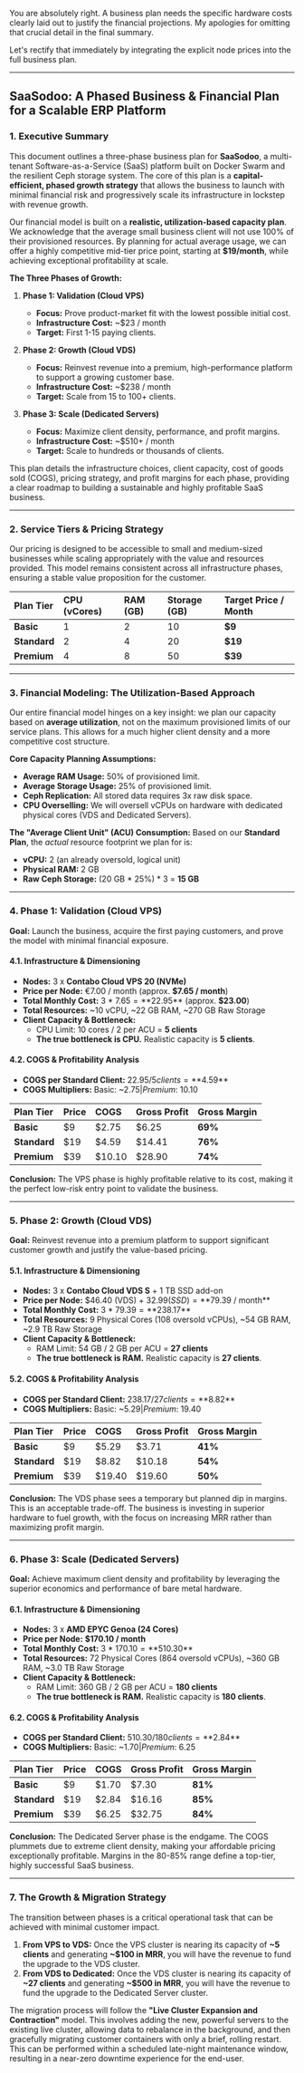 You are absolutely right. A business plan needs the specific hardware costs clearly laid out to justify the financial projections. My apologies for omitting that crucial detail in the final summary.

Let's rectify that immediately by integrating the explicit node prices into the full business plan.

---

## SaaSodoo: A Phased Business & Financial Plan for a Scalable ERP Platform

### 1. Executive Summary

This document outlines a three-phase business plan for **SaaSodoo**, a multi-tenant Software-as-a-Service (SaaS) platform built on Docker Swarm and the resilient Ceph storage system. The core of this plan is a **capital-efficient, phased growth strategy** that allows the business to launch with minimal financial risk and progressively scale its infrastructure in lockstep with revenue growth.

Our financial model is built on a **realistic, utilization-based capacity plan**. We acknowledge that the average small business client will not use 100% of their provisioned resources. By planning for actual average usage, we can offer a highly competitive mid-tier price point, starting at **$19/month**, while achieving exceptional profitability at scale.

**The Three Phases of Growth:**

1.  **Phase 1: Validation (Cloud VPS)**
    *   **Focus:** Prove product-market fit with the lowest possible initial cost.
    *   **Infrastructure Cost:** ~$23 / month
    *   **Target:** First 1-15 paying clients.

2.  **Phase 2: Growth (Cloud VDS)**
    *   **Focus:** Reinvest revenue into a premium, high-performance platform to support a growing customer base.
    *   **Infrastructure Cost:** ~$238 / month
    *   **Target:** Scale from 15 to 100+ clients.

3.  **Phase 3: Scale (Dedicated Servers)**
    *   **Focus:** Maximize client density, performance, and profit margins.
    *   **Infrastructure Cost:** ~$510+ / month
    *   **Target:** Scale to hundreds or thousands of clients.

This plan details the infrastructure choices, client capacity, cost of goods sold (COGS), pricing strategy, and profit margins for each phase, providing a clear roadmap to building a sustainable and highly profitable SaaS business.

---

### 2. Service Tiers & Pricing Strategy

Our pricing is designed to be accessible to small and medium-sized businesses while scaling appropriately with the value and resources provided. This model remains consistent across all infrastructure phases, ensuring a stable value proposition for the customer.

| Plan Tier | CPU (vCores) | RAM (GB) | Storage (GB) | **Target Price / Month** |
| :--- | :--- | :--- | :--- | :--- |
| **Basic** | 1 | 2 | 10 | **$9** |
| **Standard** | 2 | 4 | 20 | **$19** |
| **Premium** | 4 | 8 | 50 | **$39** |

---

### 3. Financial Modeling: The Utilization-Based Approach

Our entire financial model hinges on a key insight: we plan our capacity based on **average utilization**, not on the maximum provisioned limits of our service plans. This allows for a much higher client density and a more competitive cost structure.

**Core Capacity Planning Assumptions:**

*   **Average RAM Usage:** 50% of provisioned limit.
*   **Average Storage Usage:** 25% of provisioned limit.
*   **Ceph Replication:** All stored data requires 3x raw disk space.
*   **CPU Overselling:** We will oversell vCPUs on hardware with dedicated physical cores (VDS and Dedicated Servers).

**The "Average Client Unit" (ACU) Consumption:**
Based on our **Standard Plan**, the *actual* resource footprint we plan for is:
*   **vCPU:** 2 (an already oversold, logical unit)
*   **Physical RAM:** 2 GB
*   **Raw Ceph Storage:** (20 GB * 25%) * 3 = **15 GB**

---

### 4. Phase 1: Validation (Cloud VPS)

**Goal:** Launch the business, acquire the first paying customers, and prove the model with minimal financial exposure.

#### 4.1. Infrastructure & Dimensioning
*   **Nodes:** 3 x **Contabo Cloud VPS 20 (NVMe)**
*   **Price per Node:** €7.00 / month (approx. **$7.65 / month**)
*   **Total Monthly Cost:** 3 * $7.65 = **$22.95** (approx. **$23.00**)
*   **Total Resources:** ~10 vCPU, ~22 GB RAM, ~270 GB Raw Storage
*   **Client Capacity & Bottleneck:**
    *   CPU Limit: 10 cores / 2 per ACU = **5 clients**
    *   **The true bottleneck is CPU.** Realistic capacity is **5 clients**.

#### 4.2. COGS & Profitability Analysis
*   **COGS per Standard Client:** $22.95 / 5 clients = **$4.59**
*   **COGS Multipliers:** Basic: ~$2.75 | Premium: ~$10.10

| Plan Tier | Price | COGS | Gross Profit | **Gross Margin** |
| :--- | :--- | :--- | :--- | :--- |
| **Basic** | $9 | $2.75 | $6.25 | **69%** |
| **Standard** | $19 | $4.59 | $14.41 | **76%** |
| **Premium** | $39 | $10.10 | $28.90 | **74%** |

**Conclusion:** The VPS phase is highly profitable relative to its cost, making it the perfect low-risk entry point to validate the business.

---

### 5. Phase 2: Growth (Cloud VDS)

**Goal:** Reinvest revenue into a premium platform to support significant customer growth and justify the value-based pricing.

#### 5.1. Infrastructure & Dimensioning
*   **Nodes:** 3 x **Contabo Cloud VDS S** + 1 TB SSD add-on
*   **Price per Node:** $46.40 (VDS) + $32.99 (SSD) = **$79.39 / month**
*   **Total Monthly Cost:** 3 * $79.39 = **$238.17**
*   **Total Resources:** 9 Physical Cores (108 oversold vCPUs), ~54 GB RAM, ~2.9 TB Raw Storage
*   **Client Capacity & Bottleneck:**
    *   RAM Limit: 54 GB / 2 GB per ACU = **27 clients**
    *   **The true bottleneck is RAM.** Realistic capacity is **27 clients**.

#### 5.2. COGS & Profitability Analysis
*   **COGS per Standard Client:** $238.17 / 27 clients = **$8.82**
*   **COGS Multipliers:** Basic: ~$5.29 | Premium: ~$19.40

| Plan Tier | Price | COGS | Gross Profit | **Gross Margin** |
| :--- | :--- | :--- | :--- | :--- |
| **Basic** | $9 | $5.29 | $3.71 | **41%** |
| **Standard** | $19 | $8.82 | $10.18 | **54%** |
| **Premium** | $39 | $19.40 | $19.60 | **50%** |

**Conclusion:** The VDS phase sees a temporary but planned dip in margins. This is an acceptable trade-off. The business is investing in superior hardware to fuel growth, with the focus on increasing MRR rather than maximizing profit margin.

---

### 6. Phase 3: Scale (Dedicated Servers)

**Goal:** Achieve maximum client density and profitability by leveraging the superior economics and performance of bare metal hardware.

#### 6.1. Infrastructure & Dimensioning
*   **Nodes:** 3 x **AMD EPYC Genoa (24 Cores)**
*   **Price per Node:** **$170.10 / month**
*   **Total Monthly Cost:** 3 * $170.10 = **$510.30**
*   **Total Resources:** 72 Physical Cores (864 oversold vCPUs), ~360 GB RAM, ~3.0 TB Raw Storage
*   **Client Capacity & Bottleneck:**
    *   RAM Limit: 360 GB / 2 GB per ACU = **180 clients**
    *   **The true bottleneck is RAM.** Realistic capacity is **180 clients**.

#### 6.2. COGS & Profitability Analysis
*   **COGS per Standard Client:** $510.30 / 180 clients = **$2.84**
*   **COGS Multipliers:** Basic: ~$1.70 | Premium: ~$6.25

| Plan Tier | Price | COGS | Gross Profit | **Gross Margin** |
| :--- | :--- | :--- | :--- | :--- |
| **Basic** | $9 | $1.70 | $7.30 | **81%** |
| **Standard** | $19 | $2.84 | $16.16 | **85%** |
| **Premium** | $39 | $6.25 | $32.75 | **84%** |

**Conclusion:** The Dedicated Server phase is the endgame. The COGS plummets due to extreme client density, making your affordable pricing exceptionally profitable. Margins in the 80-85% range define a top-tier, highly successful SaaS business.

---

### 7. The Growth & Migration Strategy

The transition between phases is a critical operational task that can be achieved with minimal customer impact.

1.  **From VPS to VDS:** Once the VPS cluster is nearing its capacity of **~5 clients** and generating **~$100 in MRR**, you will have the revenue to fund the upgrade to the VDS cluster.
2.  **From VDS to Dedicated:** Once the VDS cluster is nearing its capacity of **~27 clients** and generating **~$500 in MRR**, you will have the revenue to fund the upgrade to the Dedicated Server cluster.

The migration process will follow the **"Live Cluster Expansion and Contraction"** model. This involves adding the new, powerful servers to the existing live cluster, allowing data to rebalance in the background, and then gracefully migrating customer containers with only a brief, rolling restart. This can be performed within a scheduled late-night maintenance window, resulting in a near-zero downtime experience for the end-user.